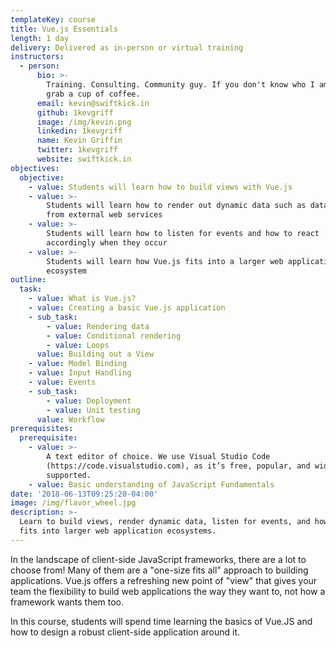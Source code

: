 ```yaml
---
templateKey: course
title: Vue.js Essentials
length: 1 day
delivery: Delivered as in-person or virtual training
instructors:
  - person:
      bio: >-
        Training. Consulting. Community guy. If you don't know who I am, let's
        grab a cup of coffee.
      email: kevin@swiftkick.in
      github: 1kevgriff
      image: /img/kevin.png
      linkedin: 1kevgriff
      name: Kevin Griffin
      twitter: 1kevgriff
      website: swiftkick.in
objectives:
  objective:
    - value: Students will learn how to build views with Vue.js
    - value: >-
        Students will learn how to render out dynamic data such as data returned
        from external web services
    - value: >-
        Students will learn how to listen for events and how to react
        accordingly when they occur
    - value: >-
        Students will learn how Vue.js fits into a larger web application
        ecosystem
outline:
  task:
    - value: What is Vue.js?
    - value: Creating a basic Vue.js application
    - sub_task:
        - value: Rendering data
        - value: Conditional rendering
        - value: Loops
      value: Building out a View
    - value: Model Binding
    - value: Input Handling
    - value: Events
    - sub_task:
        - value: Deployment
        - value: Unit testing
      value: Workflow
prerequisites:
  prerequisite:
    - value: >-
        A text editor of choice. We use Visual Studio Code
        (https://code.visualstudio.com), as it’s free, popular, and widely
        supported.
    - value: Basic understanding of JavaScript Fundamentals
date: '2018-06-13T09:25:20-04:00'
image: /img/flavor_wheel.jpg
description: >-
  Learn to build views, render dynamic data, listen for events, and how Vue.js
  fits into larger web application ecosystems.
---
```

In the landscape of client-side JavaScript frameworks, there are a lot to choose from! Many of them are a "one-size fits all" approach to building applications. Vue.js offers a refreshing new point of "view" that gives your team the flexibility to build web applications the way they want to, not how a framework wants them too.

In this course, students will spend time learning the basics of Vue.JS and how to design a robust client-side application around it.
